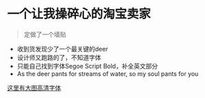 <!-- _coverpage.md -->

<!-- ![logo](images/logo.png) -->

# 一个让我操碎心的淘宝卖家 

> 定做了一个墙贴

- 收到货发现少了一个最关键的deer
- 设计师又跑路的了，不知道字体
- 只能自己找到字体Segoe Script Bold，补全英文部分
-  As the deer pants for streams of water, so my soul pants for you

[这里有大图高清字体](#新字体)


